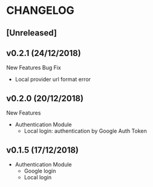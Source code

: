 # CHANGELOG

## [Unreleased]

## v0.2.1 (24/12/2018)
New Features
Bug Fix
-  Local provider url format error

## v0.2.0 (20/12/2018)
New Features
-  Authentication Module
    - Local login: authentication by Google Auth Token

## v0.1.5 (17/12/2018)
- Authentication Module
    - Google login
    - Local login
